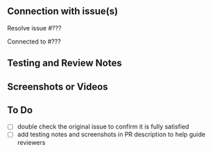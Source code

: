 ## Connection with issue(s)

Resolve issue #???

<!-- Required: this reference (one or many) will be closed upon merge. Ideally it has the acceptance criteria and designs for features or fixes related to the work in this Pull Request -->

Connected to #???

<!-- Optional: other issues or pull requests related to this, but merging should not close it -->

## Testing and Review Notes

<!-- Required: steps to take to confirm this works as expected or other guidance for code, UX, and any other reviewers -->

## Screenshots or Videos

<!-- Optional: to clearly demonstrate the feature or fix to help with testing and reviews -->

## To Do

<!-- Add “WIP” to the PR title if pushing up but not complete nor ready for review -->
- [ ] double check the original issue to confirm it is fully satisfied
- [ ] add testing notes and screenshots in PR description to help guide reviewers
